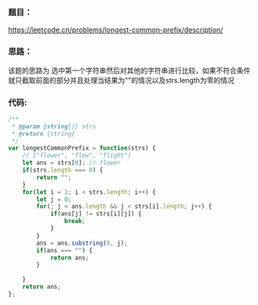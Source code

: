 ### **题目：**
 https://leetcode.cn/problems/longest-common-prefix/description/


### **思路：** 
该题的思路为 选中第一个字符串然后对其他的字符串进行比较，如果不符合条件就只截取前面的部分并且处理当结果为""的情况以及strs.length为零的情况

### **代码:**
```js
/**
 * @param {string[]} strs
 * @return {string}
 */
var longestCommonPrefix = function(strs) {
    // ["flower", "flow", "flight"]
    let ans = strs[0]; // flower
    if(strs.length === 0) {
        return "";
    }
    for(let i = 1; i < strs.length; i++) {
        let j = 0;
        for(; j < ans.length && j < strs[i].length; j++) {
            if(ans[j] != strs[i][j]) {
                break;
            }
        }
        ans = ans.substring(0, j);
        if(ans === "") {
            return ans;
        }
        
    }
    return ans;
};
```